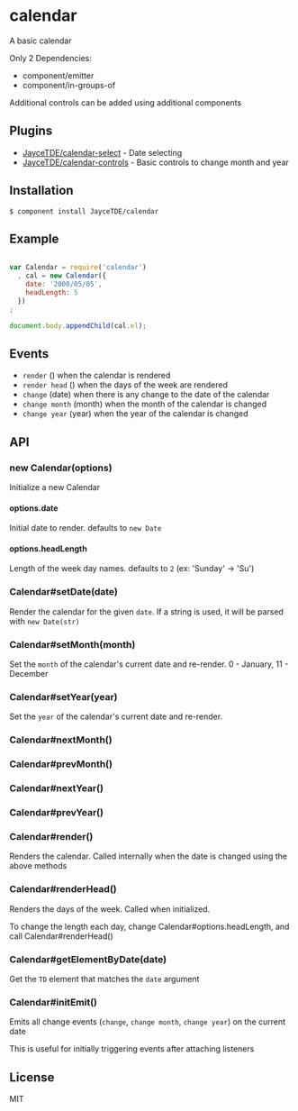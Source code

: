 
# calendar

A basic calendar
  
Only 2 Dependencies:
- component/emitter
- component/in-groups-of

Additional controls can be added using additional components

## Plugins

- [JayceTDE/calendar-select](https://github.com/JayceTDE/calendar-select) - Date selecting
- [JayceTDE/calendar-controls](https://github.com/JayceTDE/calendar-controls) - Basic controls to change month and year

## Installation

    $ component install JayceTDE/calendar

## Example

```js

var Calendar = require('calendar')
  , cal = new Calendar({
    date: '2000/05/05',
    headLength: 5
  })
;

document.body.appendChild(cal.el);

```

## Events

- `render` () when the calendar is rendered
- `render head` () when the days of the week are rendered
- `change` (date) when there is any change to the date of the calendar
- `change month` (month) when the month of the calendar is changed
- `change year` (year) when the year of the calendar is changed

## API

### new Calendar(options)

Initialize a new Calendar

#### options.date

Initial date to render. defaults to `new Date`

#### options.headLength

Length of the week day names. defaults to `2` (ex: 'Sunday' -> 'Su')

### Calendar#setDate(date)

Render the calendar for the given `date`. If a string is used, it will be parsed with `new Date(str)`
    
### Calendar#setMonth(month)

Set the `month` of the calendar's current date and re-render. 0 - January, 11 - December

### Calendar#setYear(year)

Set the `year` of the calendar's current date and re-render.
    
### Calendar#nextMonth()
### Calendar#prevMonth()
### Calendar#nextYear()
### Calendar#prevYear()

### Calendar#render()

Renders the calendar. Called internally when the date is changed using the above methods
    
### Calendar#renderHead()

Renders the days of the week. Called when initialized.

To change the length each day, change Calendar#options.headLength, and call Calendar#renderHead()

### Calendar#getElementByDate(date)

Get the `TD` element that matches the `date` argument

### Calendar#initEmit()

Emits all change events (`change`, `change month`, `change year`) on the current date

This is useful for initially triggering events after attaching listeners
    
## License

  MIT
